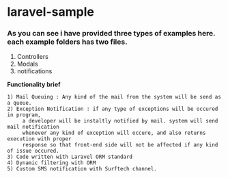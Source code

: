 # laravel-sample

 ### As you can see i have provided three types of examples here. each example folders has two files.
 1) Controllers
 2) Modals
 3) notifications
 
  **Functionality brief**
 ``` 
 1) Mail Queuing : Any kind of the mail from the system will be send as a queue.
 2) Exception Notification : if any type of exceptions will be occured in program,
      a developer will be instaltly notified by mail. system will send mail notification
      whenever any kind of exception will occure, and also returns execution with proper
      response so that front-end side will not be affected if any kind of issue occured.
 3) Code written with Laravel ORM standard
 4) Dynamic filtering with ORM
 5) Custom SMS notification with Surftech channel.
    
 ```


